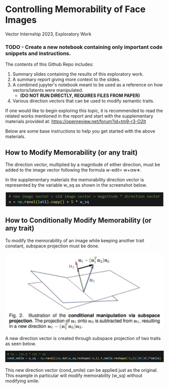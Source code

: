 # Controlling Memorability of Face Images
Vector Internship 2023, Exploratory Work

### **TODO** - Create a new notebook containing only important code snippets and instructions.

The contents of this Github Repo includes:
1. Summary slides containing the results of this exploratory work.
2. A summary report giving more context to the slides.
3. A combined jupyter's notebook meant to be used as a reference on how vectors/latents were manipulated.
    - **(DO NOT RUN DIRECTLY, REQUIRES FILES FROM PAPER)**
5. Various direction vectors that can be used to modify semantic traits.

If one would like to begin exploring this topic, it is recommended to read the related works mentioned in the report and start with the supplementary materials provided at: https://openreview.net/forum?id=tm9-r3-O2lt

Below are some base instructions to help you get started with the above materials.

## How to Modify Memorability (or any trait)

The direction vector, multiplied by a magnitude of either direction, must be added to the image vector following the formula w-edit= w+αw∗. 

In the supplementary materials the memorability direction vector is represented by the variable w_sq as shown in the screenshot below.

![ Memorability modification example ](doc_images/mem_modify.png)

## How to Conditionally Modify Memorability (or any trait)

To modify the memorability of an image while keeping another trait constant, subspace projection must be done. 

![ Subspace Projection Formula ](doc_images/subspace_projection.png)

A new direction vector is created through subspace projection of two traits as seen below.

![ Conditional smile example ](doc_images/conditional_smile.png)

This new direction vector (cond_smile) can be applied just as the original. This example in particular will modify memorability (w_sq) without modifying smile.

